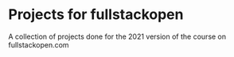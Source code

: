 # Projects for fullstackopen
A collection of projects done for the 2021 version of the course on fullstackopen.com
